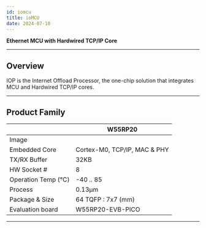 ```yaml
---
id: iomcu
title: ioMCU
date: 2024-07-10
---
```


**Ethernet MCU with Hardwired TCP/IP Core**

-----

## Overview

IOP is the Internet Offload Processor, the one-chip solution that
integrates MCU and Hardwired TCP/IP cores.

-----

## Product Family

<!--
  - [W55RP20](W55RP20/Overview.md): ARM Cortex-M0, 128KB Flash,
    Hardwired TCP/IP, 802.3 Ethernet MAC
-->

|                      |          W55RP20             |
| -------------------- | ---------------------------- |
| Image                |                              |
| Embedded Core        | Cortex-M0, TCP/IP, MAC & PHY |
| TX/RX Buffer         | 32KB                         |
| HW Socket #          | 8                            |
| Operation Temp (℃)   |-40 .. 85                    |
| Process              | 0.13µm                       |
| Package & Size       | 64 TQFP : 7x7 (mm)           |
| Evaluation board     | W55RP20-EVB-PICO             |

-----
